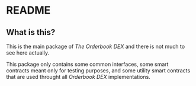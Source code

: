 # README

## What is this?

This is the main package of *The Orderbook DEX* and there is not much to see here actually.

This package only contains some common interfaces, some smart contracts meant only for testing purposes, and some utility smart contracts that are used throught all *Orderbook DEX* implementations.
